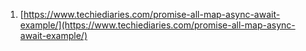 1. [https://www.techiediaries.com/promise-all-map-async-await-example/](https://www.techiediaries.com/promise-all-map-async-await-example/)